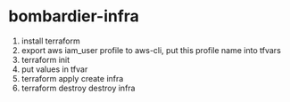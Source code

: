 # bombardier-infra

1. install terraform
2. export aws iam_user profile to aws-cli, put this profile name into tfvars
3. terraform init
4. put values in tfvar
5. terraform apply create infra 
6. terraform destroy destroy infra
